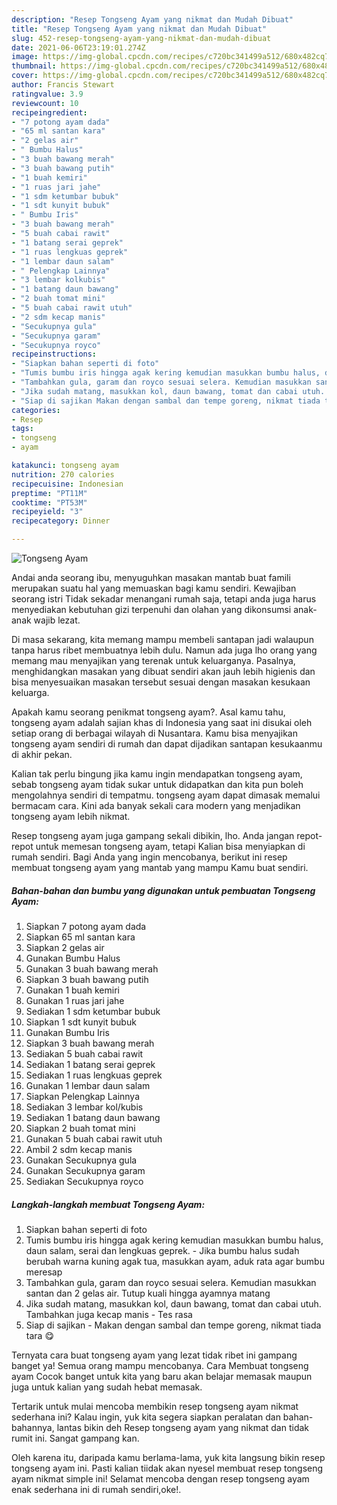 ```yaml
---
description: "Resep Tongseng Ayam yang nikmat dan Mudah Dibuat"
title: "Resep Tongseng Ayam yang nikmat dan Mudah Dibuat"
slug: 452-resep-tongseng-ayam-yang-nikmat-dan-mudah-dibuat
date: 2021-06-06T23:19:01.274Z
image: https://img-global.cpcdn.com/recipes/c720bc341499a512/680x482cq70/tongseng-ayam-foto-resep-utama.jpg
thumbnail: https://img-global.cpcdn.com/recipes/c720bc341499a512/680x482cq70/tongseng-ayam-foto-resep-utama.jpg
cover: https://img-global.cpcdn.com/recipes/c720bc341499a512/680x482cq70/tongseng-ayam-foto-resep-utama.jpg
author: Francis Stewart
ratingvalue: 3.9
reviewcount: 10
recipeingredient:
- "7 potong ayam dada"
- "65 ml santan kara"
- "2 gelas air"
- " Bumbu Halus"
- "3 buah bawang merah"
- "3 buah bawang putih"
- "1 buah kemiri"
- "1 ruas jari jahe"
- "1 sdm ketumbar bubuk"
- "1 sdt kunyit bubuk"
- " Bumbu Iris"
- "3 buah bawang merah"
- "5 buah cabai rawit"
- "1 batang serai geprek"
- "1 ruas lengkuas geprek"
- "1 lembar daun salam"
- " Pelengkap Lainnya"
- "3 lembar kolkubis"
- "1 batang daun bawang"
- "2 buah tomat mini"
- "5 buah cabai rawit utuh"
- "2 sdm kecap manis"
- "Secukupnya gula"
- "Secukupnya garam"
- "Secukupnya royco"
recipeinstructions:
- "Siapkan bahan seperti di foto"
- "Tumis bumbu iris hingga agak kering kemudian masukkan bumbu halus, daun salam, serai dan lengkuas geprek. Jika bumbu halus sudah berubah warna kuning agak tua, masukkan ayam, aduk rata agar bumbu meresap"
- "Tambahkan gula, garam dan royco sesuai selera. Kemudian masukkan santan dan 2 gelas air. Tutup kuali hingga ayamnya matang"
- "Jika sudah matang, masukkan kol, daun bawang, tomat dan cabai utuh. Tambahkan juga kecap manis Tes rasa"
- "Siap di sajikan Makan dengan sambal dan tempe goreng, nikmat tiada tara 😋"
categories:
- Resep
tags:
- tongseng
- ayam

katakunci: tongseng ayam 
nutrition: 270 calories
recipecuisine: Indonesian
preptime: "PT11M"
cooktime: "PT53M"
recipeyield: "3"
recipecategory: Dinner

---
```



![Tongseng Ayam](https://img-global.cpcdn.com/recipes/c720bc341499a512/680x482cq70/tongseng-ayam-foto-resep-utama.jpg)

Andai anda seorang ibu, menyuguhkan masakan mantab buat famili merupakan suatu hal yang memuaskan bagi kamu sendiri. Kewajiban seorang istri Tidak sekadar menangani rumah saja, tetapi anda juga harus menyediakan kebutuhan gizi terpenuhi dan olahan yang dikonsumsi anak-anak wajib lezat.

Di masa  sekarang, kita memang mampu membeli santapan jadi walaupun tanpa harus ribet membuatnya lebih dulu. Namun ada juga lho orang yang memang mau menyajikan yang terenak untuk keluarganya. Pasalnya, menghidangkan masakan yang dibuat sendiri akan jauh lebih higienis dan bisa menyesuaikan masakan tersebut sesuai dengan masakan kesukaan keluarga. 



Apakah kamu seorang penikmat tongseng ayam?. Asal kamu tahu, tongseng ayam adalah sajian khas di Indonesia yang saat ini disukai oleh setiap orang di berbagai wilayah di Nusantara. Kamu bisa menyajikan tongseng ayam sendiri di rumah dan dapat dijadikan santapan kesukaanmu di akhir pekan.

Kalian tak perlu bingung jika kamu ingin mendapatkan tongseng ayam, sebab tongseng ayam tidak sukar untuk didapatkan dan kita pun boleh mengolahnya sendiri di tempatmu. tongseng ayam dapat dimasak memalui bermacam cara. Kini ada banyak sekali cara modern yang menjadikan tongseng ayam lebih nikmat.

Resep tongseng ayam juga gampang sekali dibikin, lho. Anda jangan repot-repot untuk memesan tongseng ayam, tetapi Kalian bisa menyiapkan di rumah sendiri. Bagi Anda yang ingin mencobanya, berikut ini resep membuat tongseng ayam yang mantab yang mampu Kamu buat sendiri.

<!--inarticleads1-->

##### Bahan-bahan dan bumbu yang digunakan untuk pembuatan Tongseng Ayam:

1. Siapkan 7 potong ayam dada
1. Siapkan 65 ml santan kara
1. Siapkan 2 gelas air
1. Gunakan  Bumbu Halus
1. Gunakan 3 buah bawang merah
1. Siapkan 3 buah bawang putih
1. Gunakan 1 buah kemiri
1. Gunakan 1 ruas jari jahe
1. Sediakan 1 sdm ketumbar bubuk
1. Siapkan 1 sdt kunyit bubuk
1. Gunakan  Bumbu Iris
1. Siapkan 3 buah bawang merah
1. Sediakan 5 buah cabai rawit
1. Sediakan 1 batang serai geprek
1. Sediakan 1 ruas lengkuas geprek
1. Gunakan 1 lembar daun salam
1. Siapkan  Pelengkap Lainnya
1. Sediakan 3 lembar kol/kubis
1. Sediakan 1 batang daun bawang
1. Siapkan 2 buah tomat mini
1. Gunakan 5 buah cabai rawit utuh
1. Ambil 2 sdm kecap manis
1. Gunakan Secukupnya gula
1. Gunakan Secukupnya garam
1. Sediakan Secukupnya royco




<!--inarticleads2-->

##### Langkah-langkah membuat Tongseng Ayam:

1. Siapkan bahan seperti di foto
1. Tumis bumbu iris hingga agak kering kemudian masukkan bumbu halus, daun salam, serai dan lengkuas geprek. - Jika bumbu halus sudah berubah warna kuning agak tua, masukkan ayam, aduk rata agar bumbu meresap
1. Tambahkan gula, garam dan royco sesuai selera. Kemudian masukkan santan dan 2 gelas air. Tutup kuali hingga ayamnya matang
1. Jika sudah matang, masukkan kol, daun bawang, tomat dan cabai utuh. Tambahkan juga kecap manis - Tes rasa
1. Siap di sajikan - Makan dengan sambal dan tempe goreng, nikmat tiada tara 😋




Ternyata cara buat tongseng ayam yang lezat tidak ribet ini gampang banget ya! Semua orang mampu mencobanya. Cara Membuat tongseng ayam Cocok banget untuk kita yang baru akan belajar memasak maupun juga untuk kalian yang sudah hebat memasak.

Tertarik untuk mulai mencoba membikin resep tongseng ayam nikmat sederhana ini? Kalau ingin, yuk kita segera siapkan peralatan dan bahan-bahannya, lantas bikin deh Resep tongseng ayam yang nikmat dan tidak rumit ini. Sangat gampang kan. 

Oleh karena itu, daripada kamu berlama-lama, yuk kita langsung bikin resep tongseng ayam ini. Pasti kalian tiidak akan nyesel membuat resep tongseng ayam nikmat simple ini! Selamat mencoba dengan resep tongseng ayam enak sederhana ini di rumah sendiri,oke!.

